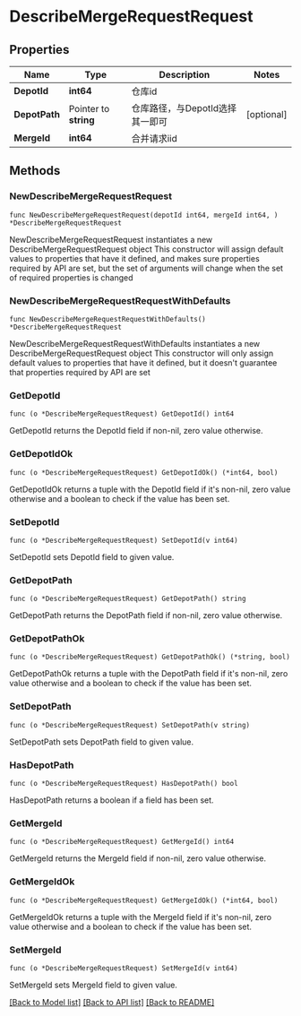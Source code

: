 # DescribeMergeRequestRequest

## Properties

Name | Type | Description | Notes
------------ | ------------- | ------------- | -------------
**DepotId** | **int64** | 仓库id | 
**DepotPath** | Pointer to **string** | 仓库路径，与DepotId选择其一即可 | [optional] 
**MergeId** | **int64** | 合并请求iid | 

## Methods

### NewDescribeMergeRequestRequest

`func NewDescribeMergeRequestRequest(depotId int64, mergeId int64, ) *DescribeMergeRequestRequest`

NewDescribeMergeRequestRequest instantiates a new DescribeMergeRequestRequest object
This constructor will assign default values to properties that have it defined,
and makes sure properties required by API are set, but the set of arguments
will change when the set of required properties is changed

### NewDescribeMergeRequestRequestWithDefaults

`func NewDescribeMergeRequestRequestWithDefaults() *DescribeMergeRequestRequest`

NewDescribeMergeRequestRequestWithDefaults instantiates a new DescribeMergeRequestRequest object
This constructor will only assign default values to properties that have it defined,
but it doesn't guarantee that properties required by API are set

### GetDepotId

`func (o *DescribeMergeRequestRequest) GetDepotId() int64`

GetDepotId returns the DepotId field if non-nil, zero value otherwise.

### GetDepotIdOk

`func (o *DescribeMergeRequestRequest) GetDepotIdOk() (*int64, bool)`

GetDepotIdOk returns a tuple with the DepotId field if it's non-nil, zero value otherwise
and a boolean to check if the value has been set.

### SetDepotId

`func (o *DescribeMergeRequestRequest) SetDepotId(v int64)`

SetDepotId sets DepotId field to given value.


### GetDepotPath

`func (o *DescribeMergeRequestRequest) GetDepotPath() string`

GetDepotPath returns the DepotPath field if non-nil, zero value otherwise.

### GetDepotPathOk

`func (o *DescribeMergeRequestRequest) GetDepotPathOk() (*string, bool)`

GetDepotPathOk returns a tuple with the DepotPath field if it's non-nil, zero value otherwise
and a boolean to check if the value has been set.

### SetDepotPath

`func (o *DescribeMergeRequestRequest) SetDepotPath(v string)`

SetDepotPath sets DepotPath field to given value.

### HasDepotPath

`func (o *DescribeMergeRequestRequest) HasDepotPath() bool`

HasDepotPath returns a boolean if a field has been set.

### GetMergeId

`func (o *DescribeMergeRequestRequest) GetMergeId() int64`

GetMergeId returns the MergeId field if non-nil, zero value otherwise.

### GetMergeIdOk

`func (o *DescribeMergeRequestRequest) GetMergeIdOk() (*int64, bool)`

GetMergeIdOk returns a tuple with the MergeId field if it's non-nil, zero value otherwise
and a boolean to check if the value has been set.

### SetMergeId

`func (o *DescribeMergeRequestRequest) SetMergeId(v int64)`

SetMergeId sets MergeId field to given value.



[[Back to Model list]](../README.md#documentation-for-models) [[Back to API list]](../README.md#documentation-for-api-endpoints) [[Back to README]](../README.md)


